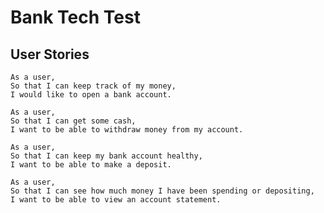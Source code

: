 Bank Tech Test
==============

User Stories
------------

```
As a user,
So that I can keep track of my money,
I would like to open a bank account.
```
```
As a user,
So that I can get some cash,
I want to be able to withdraw money from my account.
```
```
As a user,
So that I can keep my bank account healthy,
I want to be able to make a deposit.
```
```
As a user,
So that I can see how much money I have been spending or depositing,
I want to be able to view an account statement.
```